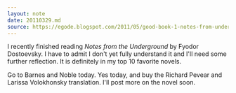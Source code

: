 ```yaml
---
layout: note
date: 20110329.md
source: https://egode.blogspot.com/2011/05/good-book-1-notes-from-underground.html
---
```


I recently finished reading *Notes from the Underground* by Fyodor Dostoevsky. I have to admit I don't yet fully understand it and I'll need some further reflection. It is definitely in my top 10 favorite novels. 

Go to Barnes and Noble today. Yes today, and buy the Richard Pevear and Larissa Volokhonsky translation.  I'll post more on the novel soon.
